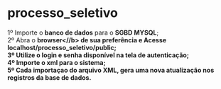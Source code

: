 # processo_seletivo

1º Importe o <b>banco de dados</b> para o <b>SGBD MYSQL</b>;<br>
2º Abra o <b>browser<//b> de sua preferência e <b>Acesse</b> localhost/processo_seletivo/public; <br>
3º Utilize o <b>login</b> e <b>senha</b> disponível na <b>tela de autenticação</b>; <br>
4º Importe o <b>xml</b> para o sistema;<br>
5º Cada <b>importaçao do arquivo XML</b>, gera uma nova atualização nos registros da base de dados.<br>


